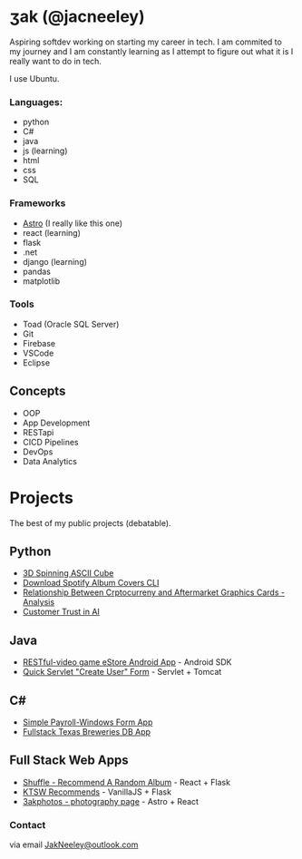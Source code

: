 # ʒak (@jacneeley)
Aspiring softdev working on starting my career in tech. I am commited to my journey and I am constantly learning as I attempt to figure out what it is I really want to do in tech.

I use Ubuntu.

### Languages:
- python
- C#
- java 
- js (learning)
- html
- css
- SQL

### Frameworks
- [Astro](https://astro.build/) (I really like this one)
- react (learning)
- flask
- .net
- django (learning)
- pandas
- matplotlib

### Tools
- Toad (Oracle SQL Server)
- Git
- Firebase
- VSCode
- Eclipse

## Concepts
- OOP
- App Development
- RESTapi
- CICD Pipelines
- DevOps
- Data Analytics

# Projects
The best of my public projects (debatable).

## Python
- [3D Spinning ASCII Cube](https://github.com/jacneeley/cube_go_spin)
- [Download Spotify Album Covers CLI](https://github.com/jacneeley/get-spotify-python-CLI)
- [Relationship Between Crptocurreny and Aftermarket Graphics Cards - Analysis](https://github.com/jacneeley/crypto-gpuAnalysis)
- [Customer Trust in AI](https://github.com/jacneeley/Customer_Trust_AI)

## Java
- [RESTful-video game eStore Android App](https://github.com/jacneeley/REST-videogamelistapp#code) - Android SDK
- [Quick Servlet "Create User" Form](https://github.com/jacneeley/handleForms#code) - Servlet + Tomcat

## C#
- [Simple Payroll-Windows Form App](https://github.com/jacneeley/simple-payroll-wfa)
- [Fullstack Texas Breweries DB App](https://github.com/jacneeley/TexasBreweriesAPI_Prototype)

## Full Stack Web Apps
- [Shuffle - Recommend A Random Album](https://shuffle-usls.onrender.com/) - React + Flask
- [KTSW Recommends](https://ktsw-recommends-8qqa.onrender.com/) - VanillaJS + Flask
- [3akphotos - photography page](https://3akphotos.xyz) - Astro + React

### Contact 
via email JakNeeley@outlook.com
